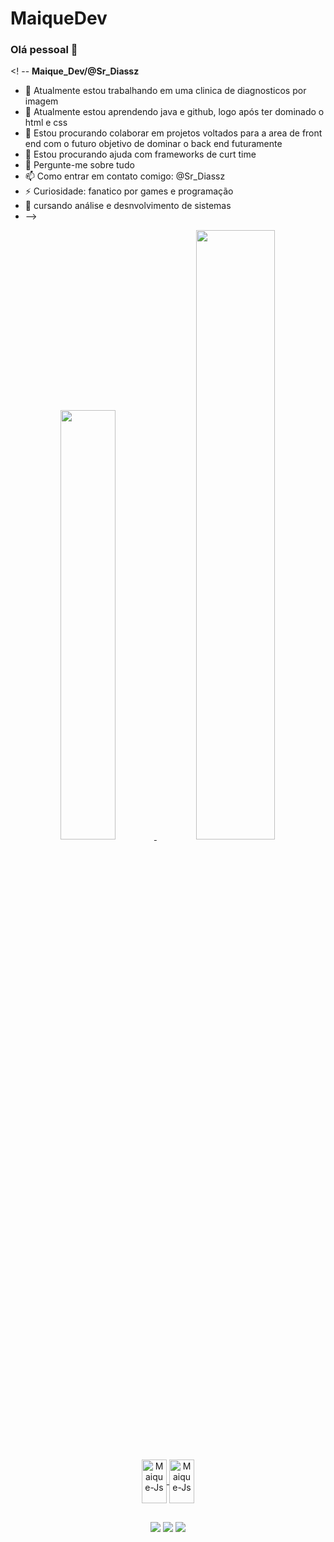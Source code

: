 # MaiqueDev
### Olá pessoal 👋

<! --
**Maique_Dev/@Sr_Diassz** 

- 🔭 Atualmente estou trabalhando em uma clinica de diagnosticos por imagem
- 🌱 Atualmente estou aprendendo java e github, logo após ter dominado o html e css
- 👯 Estou procurando colaborar em projetos voltados para a area de front end com o futuro objetivo de dominar o back end futuramente 
- 🤔 Estou procurando ajuda com frameworks de curt time
- 💬 Pergunte-me sobre tudo
- 📫 Como entrar em contato comigo: @Sr_Diassz
- ⚡ Curiosidade: fanatico por games e programação
- 🧥 cursando análise e desnvolvimento de sistemas 
- -->

<div align="center">
  <a href="https://github.com/465085">
  <img width="42%" src="https://github-readme-stats.vercel.app/api?username=465085&show_icons=true&theme=cobalt&include_all_commits=true&count_private=true"/>
  <img width="50%" src="https://github-readme-stats.vercel.app/api/top-langs/?username=465085&layout=compact&langs_count=7&theme=cobalt"/>
  
<div style="display: inline_block"><br>
  <img align="center" alt="Maique-Js" height="70" width="40" src="https://cdn.jsdelivr.net/gh/devicons/devicon/icons/css3/css3-plain-wordmark.svg" />
  <img align="center" alt="Maique-Js" height="70" width="40" src="https://cdn.jsdelivr.net/gh/devicons/devicon/icons/html5/html5-original-wordmark.svg" />
  
  </div>
  
##

<div> 
  <a href="https://www.instagram.com/sr_diassz/" target="_blank"><img src="https://img.shields.io/badge/-Instagram-%23E4405F?style=for-the-badge&logo=instagram&logoColor=white" target="_blank"></a> 
  <a href = "maiquebieel13@gmail.com"><img src="https://img.shields.io/badge/-Gmail-%23333?style=for-the-badge&logo=gmail&logoColor=white" target="_blank"></a>
  <a href="https://www.linkedin.com/in/maique-dias-2a5b71235/" target="_blank"><img src="https://img.shields.io/badge/-LinkedIn-%230077B5?style=for-the-badge&logo=linkedin&logoColor=white" target="_blank"></a> 
  
</div>
